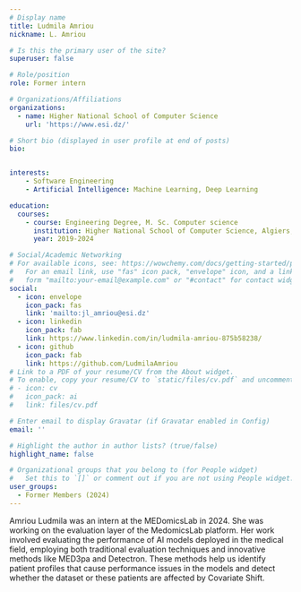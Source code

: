 ```yaml
---
# Display name
title: Ludmila Amriou
nickname: L. Amriou

# Is this the primary user of the site?
superuser: false

# Role/position
role: Former intern

# Organizations/Affiliations
organizations:
  - name: Higher National School of Computer Science
    url: 'https://www.esi.dz/'

# Short bio (displayed in user profile at end of posts)
bio: 


interests:
    - Software Engineering
    - Artificial Intelligence: Machine Learning, Deep Learning

education:
  courses:
    - course: Engineering Degree, M. Sc. Computer science
      institution: Higher National School of Computer Science, Algiers, Algeria
      year: 2019-2024

# Social/Academic Networking
# For available icons, see: https://wowchemy.com/docs/getting-started/page-builder/#icons
#   For an email link, use "fas" icon pack, "envelope" icon, and a link in the
#   form "mailto:your-email@example.com" or "#contact" for contact widget.
social:
  - icon: envelope
    icon_pack: fas
    link: 'mailto:jl_amriou@esi.dz'
  - icon: linkedin
    icon_pack: fab
    link: https://www.linkedin.com/in/ludmila-amriou-875b58238/
  - icon: github
    icon_pack: fab
    link: https://github.com/LudmilaAmriou
# Link to a PDF of your resume/CV from the About widget.
# To enable, copy your resume/CV to `static/files/cv.pdf` and uncomment the lines below.
# - icon: cv
#   icon_pack: ai
#   link: files/cv.pdf

# Enter email to display Gravatar (if Gravatar enabled in Config)
email: ''

# Highlight the author in author lists? (true/false)
highlight_name: false

# Organizational groups that you belong to (for People widget)
#   Set this to `[]` or comment out if you are not using People widget.
user_groups:
  - Former Members (2024)
---
```


Amriou Ludmila was an intern at the MEDomicsLab in 2024. She was working on the evaluation layer of the MedomicsLab platform.
Her work involved evaluating the performance of AI models deployed in the medical field, employing both traditional evaluation techniques and innovative methods like MED3pa and Detectron. These methods help us identify patient profiles that cause performance issues in the models and detect whether the dataset or these patients are affected by Covariate Shift.
